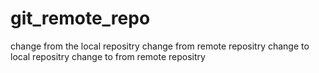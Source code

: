 # git_remote_repo
change from the local repositry
change from remote repositry
change to local repositry
change to from remote repositry
